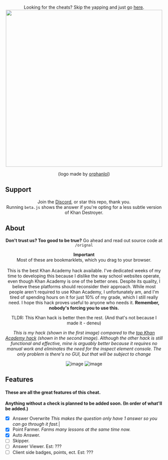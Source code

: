 <p align="center">
  Looking for the cheats? Skip the yapping and just go <a href ="https://github.com/ilytobias/Khan-Destroyer/blob/main/cheats.md">here</a>. <br>
<img src="https://github.com/ilytobias/Khan-Destroyer/assets/165577429/fcd7fa24-a62c-46c8-bc02-78463bd4c64a"/ width="500" height="500"><div align="center">

  (logo made by [orphanlol](https://github.com/orphanlol))
</div>

## Support
<div align="center">
  
  Join the [Discord](https://discord.gg/pujbPqMyPF), or star this repo, thank you. <br>
  Running `beta.js` shows the answer if you're opting for a less subtle version of Khan Destroyer.
</div>

## About
<div align="center">

**Don't trust us? Too good to be true?**
Go ahead and read out source code at `/orignal`

**Important** <br> Most of these are bookmarklets, which you drag to your browser. <br><br>
  This is the best Khan Academy hack available. I've dedicated weeks of my time to developing this because I dislike the way school websites operate, even though Khan Academy is one of the better ones. Despite its quality, I believe these platforms should reconsider their approach. While most people aren't required to use Khan Academy, I unfortunately am, and I'm tired of spending hours on it for just 10% of my grade, which I still really need. I hope this hack proves useful to anyone who needs it. **Remember, nobody's forcing you to use this.**
  
  TLDR: This Khan hack is better then the rest. (And that's not because I made it - deneu)
  
  _This is my hack (shown in the first image) compared to the [top Khan Academy hack](https://github.com/adubov1/khanacademy_bot) (shown in the second image). Although the other hack is still functional and effective, mine is arguably better because it requires no manual work and eliminates the need for the inspect element console. The only problem is there's no GUI, but that will be subject to change_
  
  ![image](https://github.com/ilytobias/Khan-Destroyer/assets/165577429/83318dc6-0992-4dae-8f2b-4aba24a33749)
  ![image](https://github.com/ilytobias/Khan-Destroyer/assets/165577429/27749e03-6c76-4a0a-89f0-6822885a431e)
</div>

  ## Features

  #### These are all the great features of this cheat.
    
  **Anything without a check is planned to be added soon. (In order of what'll be added.)**
  - [x] Answer Overwrite
  *This makes the question only have 1 answer so you can go through it fast.*|
  - [x] Point Farmer.
  *Farms many lessons at the same time now.*
  - [x] Auto Answer.
  - [ ] Skipper.
  - [ ] Answer Viewer. Est: ???
  - [ ] Client side badges, points, ect. Est: ???
  <br>
  </p>

